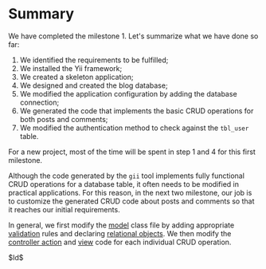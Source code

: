 Summary
=======

We have completed the milestone 1. Let's summarize what we have done so far:

 1. We identified the requirements to be fulfilled;
 2. We installed the Yii framework;
 3. We created a skeleton application;
 4. We designed and created the blog database;
 5. We modified the application configuration by adding the database connection;
 6. We generated the code that implements the basic CRUD operations for both posts and comments;
 7. We modified the authentication method to check against the `tbl_user` table.

For a new project, most of the time will be spent in step 1 and 4 for this first milestone.

Although the code generated by the `gii` tool implements fully functional CRUD operations for a database table, it often needs to be modified in practical applications. For this reason, in the next two milestone, our job is to customize the generated CRUD code about posts and comments so that it reaches our initial requirements.

In general, we first modify the [model](http://www.yiiframework.com/doc/guide/basics.model) class file by adding appropriate [validation](http://www.yiiframework.com/doc/guide/form.model#declaring-validation-rules) rules and declaring [relational objects](http://www.yiiframework.com/doc/guide/database.arr#declaring-relationship). We then modify the [controller action](http://www.yiiframework.com/doc/guide/basics.controller) and [view](http://www.yiiframework.com/doc/guide/basics.view) code for each individual CRUD operation.


<div class="revision">$Id$</div>